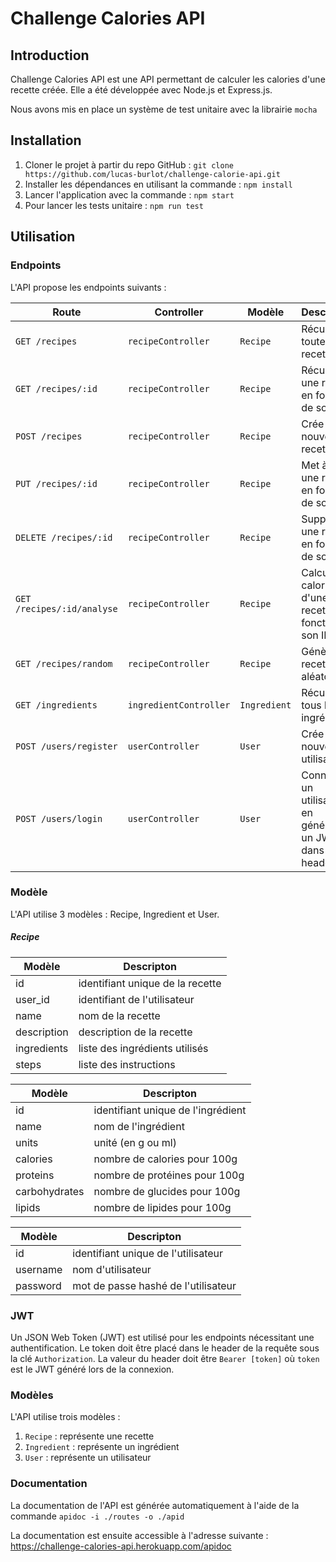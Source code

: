 # Challenge Calories API

## Introduction

Challenge Calories API est une API permettant de calculer les calories d'une recette créée. Elle a été développée avec Node.js et Express.js.

Nous avons mis en place un système de test unitaire avec la librairie `mocha`

## Installation

1. Cloner le projet à partir du repo GitHub : `git clone https://github.com/lucas-burlot/challenge-calorie-api.git`
2. Installer les dépendances en utilisant la commande : `npm install`
3. Lancer l'application avec la commande : `npm start`
4. Pour lancer les tests unitaire : `npm run test`

## Utilisation

### Endpoints

L'API propose les endpoints suivants :

| Route                    | Controller           | Modèle       | Description                                                  |
|--------------------------|----------------------|--------------|--------------------------------------------------------------|
| `GET /recipes`            | `recipeController`   | `Recipe`     | Récupère toutes les recettes                                  |
| `GET /recipes/:id`        | `recipeController`   | `Recipe`     | Récupère une recette en fonction de son ID                    |
| `POST /recipes`           | `recipeController`   | `Recipe`     | Crée une nouvelle recette                                     |
| `PUT /recipes/:id`        | `recipeController`   | `Recipe`     | Met à jour une recette en fonction de son ID                   |
| `DELETE /recipes/:id`     | `recipeController`   | `Recipe`     | Supprime une recette en fonction de son ID                     |
| `GET /recipes/:id/analyse`| `recipeController`   | `Recipe`     | Calcule les calories d'une recette en fonction de son ID      |
| `GET /recipes/random`| `recipeController`   | `Recipe`     | Génère une recette aléatoire      |
| `GET /ingredients`        | `ingredientController`| `Ingredient`| Récupère tous les ingrédients                                 |                |
| `POST /users/register`    | `userController`     | `User`       | Crée un nouvel utilisateur                                    |
| `POST /users/login`       | `userController`     | `User`       | Connecte un utilisateur en générant un JWT dans le header     |

### Modèle
L'API utilise 3 modèles : Recipe, Ingredient et User.

##### Recipe

| Modèle  | Descripton                                 |
|---------------|----------------------------------|
| id            | identifiant unique de la recette |
| user_id       | identifiant de l'utilisateur     |
| name          | nom de la recette                 |
| description   | description de la recette         |
| ingredients   | liste des ingrédients utilisés    |
| steps  | liste des instructions            |

| Modèle |  Descripton                                  |
|------------------|------------------------------------|
| id               | identifiant unique de l'ingrédient |
| name             | nom de l'ingrédient                |
| units            | unité (en g ou ml)                 |
| calories         | nombre de calories pour 100g       |
| proteins         | nombre de protéines pour 100g      |
| carbohydrates    | nombre de glucides pour 100g       |
| lipids           | nombre de lipides pour 100g        |

| Modèle |   Descripton                         |
|-------------|----------------------------|
| id          | identifiant unique de l'utilisateur |
| username    | nom d'utilisateur                 |
| password    | mot de passe hashé de l'utilisateur |


### JWT

Un JSON Web Token (JWT) est utilisé pour les endpoints nécessitant une authentification. Le token doit être placé dans le header de la requête sous la clé `Authorization`. La valeur du header doit être `Bearer [token]` où `token` est le JWT généré lors de la connexion.

### Modèles

L'API utilise trois modèles :

1. `Recipe` : représente une recette
2. `Ingredient` : représente un ingrédient
3. `User` : représente un utilisateur

### Documentation

La documentation de l'API est générée automatiquement à l'aide de la commande `apidoc -i ./routes -o ./apid`

La documentation est ensuite accessible à l'adresse suivante : https://challenge-calories-api.herokuapp.com/apidoc
